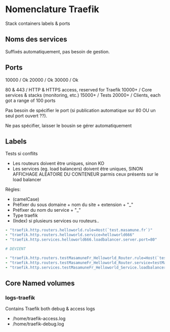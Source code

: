 # Nomenclature Traefik

Stack containers labels & ports

## Noms des services

Suffixés automatiquement, pas besoin de gestion.

## Ports

10000 / Ok
20000 / Ok
30000 / Ok

80 & 443 / HTTP & HTTPS access, reserved for Traefik
10000+ / Core services & stacks (monitoring, etc.)
15000+ / Tests
20000+ / Clients, each got a range of 100 ports

Pas besoin de spécifier le port (si publication automatique sur 80 OU un seul port ouvert ??).

Ne pas spécifier, laisser le bousin se gérer automatiquement

## Labels

Tests si conflits

- Les routeurs doivent être uniques, sinon KO
- Les services (eg. load balancers) doivent être uniques, SINON AFFICHAGE ALEATOIRE DU CONTENEUR parmis ceux présents sur le load balancer

Règles:

- (camelCase)
- Préfixer du sous domaine  + nom du site + extension + "_"
- Préfixer du nom du service + "_"
- Type traefik
- (Index) si plusieurs services ou routeurs..

```yaml
- "traefik.http.routers.helloworld.rule=Host(`test.masamune.fr`)"
- "traefik.http.routers.helloworld.service=helloworld666"
- "traefik.http.services.helloworld666.loadbalancer.server.port=80"

# DEVIENT

- "traefik.http.routers.testMasamuneFr_Helloworld_Router.rule=Host(`test.masamune.fr`)"
- "traefik.http.routers.testMasamuneFr_Helloworld_Router.service=testMasamuneFr_Helloworld_Service"
- "traefik.http.services.testMasamuneFr_Helloworld_Service.loadbalancer.server.port=80"
```

## Core Named volumes

### logs-traefik

Contains Traefik both debug & access logs

- /home/traefik-access.log
- /home/traefik-debug.log
